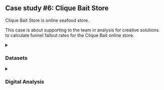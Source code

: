 ## Case study #6: Clique Bait Store

Clique Bait Store is online seafood store.

This case is about supporting to the team in analysis for creative solutions to calculate funnel fallout rates 
for the Clique Bait online store.

<details>
<summary><h3>Datasets</summary>	

There are a total of 5 tables (e.g. `users`, `events`, `event_identifier`, `campaign_identifier` and `page_hierarchy`) which relate to each other
and need to combine for extracting required data.

The `users` table contains cookie_id of users who visited the website.
  
![image](https://user-images.githubusercontent.com/114192113/213286825-bd2e7258-c3da-459a-af09-e1c2bf2efa95.png)

The `events` table is a major table recorded all actions of each visit in website.

![image](https://user-images.githubusercontent.com/114192113/213287251-444e904b-5ab0-4bdd-9579-eea5e8fc8ece.png)
  
Event types are in the `event_identifier` table.

![image](https://user-images.githubusercontent.com/114192113/213287814-b0c78cb8-d116-4929-9609-cab7d1e29b4b.png)

Promotion campaigns information are stored in the `campaign_identifier`.

![image](https://user-images.githubusercontent.com/114192113/213288121-7d200fef-fcf2-459d-a33c-4a8b24f19c8c.png)

The `page_hierarchy` shows information of pages on the website.

![image](https://user-images.githubusercontent.com/114192113/213288533-bf888f7c-7595-4efb-91e8-f7a24ce705bb.png)

All datasets are on the website of the challenge: <a href="https://8weeksqlchallenge.com/case-study-6/"> case #6 datasets.</a>
  
</details>

<details>
<summary><h3>Digital Analysis</summary>	
  
Go to the database
```sql 
USE clique_bait;
```
 
**Question 1:** How many users are there?
  
 ```sql
SELECT 
	COUNT(DISTINCT user_id) AS users
FROM users;
```
![image](https://user-images.githubusercontent.com/114192113/213289209-05817eed-ca94-4206-836b-e5bfa28f0c4d.png)

**Question 2:** How many cookies does each user have on average?

```sql
SELECT
	COUNT(cookie_id)/COUNT(DISTINCT user_id) AS avg_cookies
FROM users;  
```
![image](https://user-images.githubusercontent.com/114192113/213289531-d266f12d-3038-450e-b3d1-471b4f654daf.png)

Since the number of cookies is discrete then this number could be explained: Each user has 3-4 cookies.

**Question 3:** What is the unique number of visits by all users per month?
  
```sql
SELECT 
	MONTH(event_time) AS month,
	COUNT(DISTINCT visit_id) AS visits
FROM events
GROUP BY 1;
```
![image](https://user-images.githubusercontent.com/114192113/213289780-d395f6ed-bbd7-49e2-8e31-7b53bdc723ca.png)

**Question 4:** What is the number of events for each event type?
```sql
SELECT
	ei.event_name,
	COUNT(e.visit_id)AS counts
FROM events e
LEFT JOIN event_identifier ei
	ON e.event_type = ei.event_type
GROUP BY 1
ORDER BY 2 DESC;  
```  
![image](https://user-images.githubusercontent.com/114192113/213290045-db8520c5-2ec1-4bd1-a2f2-4ce4060d2c7c.png)

**Question 5:** What is the percentage of visits which have a purchase event?
  
To make an overall view, the query gave the percentages of all event. 
The purchase event accounted for 5.43% of total visits.
```sql
SELECT
	ei.event_name,
	COUNT(e.visit_id) AS visits,
	COUNT(e.visit_id)/(SELECT COUNT(visit_id) FROM events) AS visit_pct
FROM events e
LEFT JOIN event_identifier ei
	ON e.event_type = ei.event_type
GROUP BY 1
ORDER BY 2 DESC;  
```
![image](https://user-images.githubusercontent.com/114192113/213290297-a321ec69-4b63-421a-9748-f17a4005f3c4.png)
  
**Question 6:** What is the percentage of visits which view the checkout page but do not have a purchase event?
 
Using 2 CTE tables with the first one to get id and time of visits viewing checkout and then joining to events 
table to get next events of these id where the event is purchase (e.g. event_id=3) and count visits in the second CTE. 
From these table, all required information was extracted.

The first table contains id and start_time of viewing checkout page visits
  
![image](https://user-images.githubusercontent.com/114192113/213291244-3d3c63a4-8ad4-467e-b1d6-70b43cad41fd.png)

The second tables includes counts of viewing checkout page visit and purchase visit.
  
![image](https://user-images.githubusercontent.com/114192113/213292190-c38873c7-f4bd-489c-b06b-b6f1b2a100dd.png)

Final step is to compute the percentages.
 
```sql
WITH view_checkout_id AS (
	SELECT -- get viewing checkout visits
		visit_id,
		event_time AS view_checkout_time
	FROM events e
	LEFT JOIN page_hierarchy ph
		ON e.page_id = ph.page_id
	WHERE 
		ph.page_name = 'Checkout'
	),
	
purchase_visits AS (
	SELECT -- get purchase visits from viewing checkout visit
		(SELECT COUNT(visit_id) FROM view_checkout_id) AS checkout_visits,
		COUNT(e.visit_id) AS purchase_visits
	FROM events e
	RIGHT JOIN view_checkout_id vci
		ON e.visit_id = vci.visit_id
		AND e.event_time > vci.view_checkout_time
	WHERE 
		e.event_type = 3
	)
	
SELECT
	checkout_visits,
	purchase_visits,
	purchase_visits/checkout_visits AS purchase_pct,
	checkout_visits-purchase_visits AS nonpurchase_visits,
	1-purchase_visits/checkout_visits AS nonpurchase_pct
FROM purchase_visits;
```  
![image](https://user-images.githubusercontent.com/114192113/213292671-1fb66ca9-64cc-4186-8963-dc00a97a11b4.png)

**Question 7:** What are the top 3 pages by number of views?
  
```sql
SELECT
	ph.page_name,
	COUNT(e.visit_id) AS views
FROM events e
LEFT JOIN page_hierarchy ph
	ON e.page_id = ph.page_id
WHERE 
	e.event_type = 1
GROUP BY 1
ORDER BY 2 DESC
LIMIT 3;
```
![image](https://user-images.githubusercontent.com/114192113/213292913-c8d82ccf-9037-48b3-a2fd-fab1989373d5.png)
  
**Question 8:** What is the number of views and cart adds for each product category?
```sql
SELECT
	ph.product_category,
	COUNT(CASE WHEN e.event_type = 1 THEN e.visit_id ELSE NULL END) AS views,
	COUNT(CASE WHEN e.event_type = 2 THEN e.visit_id ELSE NULL END) AS cart_adds
FROM events e
LEFT JOIN page_hierarchy ph
	ON e.page_id = ph.page_id
WHERE 
	ph.product_category IS NOT NULL
GROUP BY 1;  
```
![image](https://user-images.githubusercontent.com/114192113/213293967-e39e842b-57f2-4c56-a76c-72061c9e0812.png)

**Question 9:**  What are the top 3 products by purchases?

Using the same method with question 6 with 2 CTE: 1 for add cart visits and 
then 1 for next purchase event of these visits.

```sql
WITH cart_add_id AS (
	SELECT -- get cart adding visits
		ph.page_name AS product,
		e.visit_id,
		e.event_time AS add_cart_time
	FROM events e
	LEFT JOIN page_hierarchy ph
		ON e.page_id = ph.page_id
	WHERE e.event_type = 2
	),

purchase_visits AS (
	SELECT -- get purchase visits from add product to cart visit
		cai.product,
		COUNT(e.visit_id) AS purchase_visits
	FROM events e
	RIGHT JOIN cart_add_id cai
		ON e.visit_id = cai.visit_id
		AND e.event_time > cai.add_cart_time
	WHERE 
		e.event_type = 3
	GROUP BY 1
	)
SELECT *
FROM purchase_visits
ORDER BY 2 DESC
LIMIT 3;
```
![image](https://user-images.githubusercontent.com/114192113/213300423-bedfa630-6688-4939-a913-e7fa93d2a7cb.png)

**Comments ** 
  
